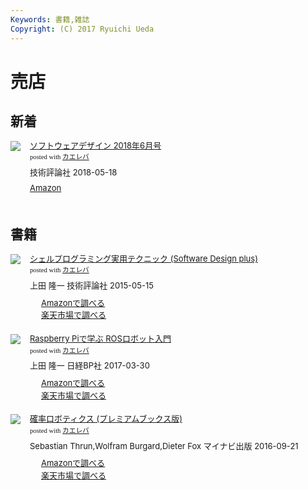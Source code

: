```yaml
---
Keywords: 書籍,雑誌
Copyright: (C) 2017 Ryuichi Ueda
---
```


# 売店

## 新着

<div class="kaerebalink-box" style="text-align:left;padding-bottom:20px;font-size:small;/zoom: 1;overflow: hidden;"><div class="kaerebalink-image" style="float:left;margin:0 15px 10px 0;"><a href="https://www.amazon.co.jp/exec/obidos/ASIN/B07BYWVM66/ryuichiueda-22/" target="_blank" ><img src="https://images-fe.ssl-images-amazon.com/images/I/51KtxW3auuL._SL160_.jpg" style="border: none;" /></a></div><div class="kaerebalink-info" style="line-height:120%;/zoom: 1;overflow: hidden;"><div class="kaerebalink-name" style="margin-bottom:10px;line-height:120%"><a href="https://www.amazon.co.jp/exec/obidos/ASIN/B07BYWVM66/ryuichiueda-22/" target="_blank" >ソフトウェアデザイン 2018年6月号</a><div class="kaerebalink-powered-date" style="font-size:8pt;margin-top:5px;font-family:verdana;line-height:120%">posted with <a href="https://kaereba.com" rel="nofollow" target="_blank">カエレバ</a></div></div><div class="kaerebalink-detail" style="margin-bottom:5px;"> 技術評論社 2018-05-18    </div><div class="kaerebalink-link1" style="margin-top:10px;"><div class="shoplinkamazon" style="display:inline;margin-right:5px"><a href="https://www.amazon.co.jp/gp/search?keywords=%20%E3%82%BD%E3%83%95%E3%83%88%E3%82%A6%E3%82%A7%E3%82%A2%E3%83%87%E3%82%B6%E3%82%A4%E3%83%B3%202018%E5%B9%B46%E6%9C%88%E5%8F%B7&__mk_ja_JP=%E3%82%AB%E3%82%BF%E3%82%AB%E3%83%8A&tag=ryuichiueda-22" target="_blank" >Amazon</a></div></div></div><div class="booklink-footer" style="clear: left"></div></div>


## 書籍

<div class="kaerebalink-box" style="text-align:left;padding-bottom:20px;font-size:small;/zoom: 1;overflow: hidden;"><div class="kaerebalink-image" style="float:left;margin:0 15px 10px 0;"><a href="http://www.amazon.co.jp/exec/obidos/ASIN/4774173444/ryuichiueda-22/" target="_blank" ><img src="https://images-fe.ssl-images-amazon.com/images/I/51RK9eRR0PL._SL160_.jpg" style="border: none;" /></a></div><div class="kaerebalink-info" style="line-height:120%;/zoom: 1;overflow: hidden;"><div class="kaerebalink-name" style="margin-bottom:10px;line-height:120%"><a href="http://www.amazon.co.jp/exec/obidos/ASIN/4774173444/ryuichiueda-22/" target="_blank" >シェルプログラミング実用テクニック (Software Design plus)</a><div class="kaerebalink-powered-date" style="font-size:8pt;margin-top:5px;font-family:verdana;line-height:120%">posted with <a href="http://kaereba.com" rel="nofollow" target="_blank">カエレバ</a></div></div><div class="kaerebalink-detail" style="margin-bottom:5px;">上田 隆一 技術評論社 2015-05-15    </div><div class="kaerebalink-link1" style="margin-top:10px;"><div class="shoplinkamazon" style="margin-right:5px;background: url('//img.yomereba.com/simple5.gif') 0 0 no-repeat;padding: 2px 0 2px 18px;white-space: nowrap;"><a href="http://www.amazon.co.jp/gp/search?keywords=%E3%82%B7%E3%82%A7%E3%83%AB%E3%83%97%E3%83%AD%E3%82%B0%E3%83%A9%E3%83%9F%E3%83%B3%E3%82%B0&__mk_ja_JP=%E3%82%AB%E3%82%BF%E3%82%AB%E3%83%8A&tag=ryuichiueda-22" target="_blank" >Amazonで調べる</a></div><div class="shoplinkrakuten" style="margin-right:5px;background: url('//img.yomereba.com/simple5.gif') 0 0 no-repeat;padding: 2px 0 2px 18px;white-space: nowrap;"><a href="https://hb.afl.rakuten.co.jp/hgc/160ef62b.67679dda.160ef62c.1fcc3769/?pc=http%3A%2F%2Fsearch.rakuten.co.jp%2Fsearch%2Fmall%2F%25E3%2582%25B7%25E3%2582%25A7%25E3%2583%25AB%25E3%2583%2597%25E3%2583%25AD%25E3%2582%25B0%25E3%2583%25A9%25E3%2583%259F%25E3%2583%25B3%25E3%2582%25B0%2F-%2Ff.1-p.1-s.1-sf.0-st.A-v.2%3Fx%3D0%26scid%3Daf_ich_link_urltxt%26m%3Dhttp%3A%2F%2Fm.rakuten.co.jp%2F" target="_blank" >楽天市場で調べる</a></div></div></div><div class="booklink-footer" style="clear: left"></div></div>

<div class="kaerebalink-box" style="text-align:left;padding-bottom:20px;font-size:small;/zoom: 1;overflow: hidden;"><div class="kaerebalink-image" style="float:left;margin:0 15px 10px 0;"><a href="http://www.amazon.co.jp/exec/obidos/ASIN/4822239292/ryuichiueda-22/" target="_blank" ><img src="https://images-fe.ssl-images-amazon.com/images/I/51RIz4wkCyL._SL160_.jpg" style="border: none;" /></a></div><div class="kaerebalink-info" style="line-height:120%;/zoom: 1;overflow: hidden;"><div class="kaerebalink-name" style="margin-bottom:10px;line-height:120%"><a href="http://www.amazon.co.jp/exec/obidos/ASIN/4822239292/ryuichiueda-22/" target="_blank" >Raspberry Piで学ぶ ROSロボット入門</a><div class="kaerebalink-powered-date" style="font-size:8pt;margin-top:5px;font-family:verdana;line-height:120%">posted with <a href="http://kaereba.com" rel="nofollow" target="_blank">カエレバ</a></div></div><div class="kaerebalink-detail" style="margin-bottom:5px;">上田 隆一 日経BP社 2017-03-30    </div><div class="kaerebalink-link1" style="margin-top:10px;"><div class="shoplinkamazon" style="margin-right:5px;background: url('//img.yomereba.com/simple5.gif') 0 0 no-repeat;padding: 2px 0 2px 18px;white-space: nowrap;"><a href="http://www.amazon.co.jp/gp/search?keywords=ROS%E3%83%AD%E3%83%9C%E3%83%83%E3%83%88%E5%85%A5%E9%96%80&__mk_ja_JP=%E3%82%AB%E3%82%BF%E3%82%AB%E3%83%8A&tag=ryuichiueda-22" target="_blank" >Amazonで調べる</a></div><div class="shoplinkrakuten" style="margin-right:5px;background: url('//img.yomereba.com/simple5.gif') 0 0 no-repeat;padding: 2px 0 2px 18px;white-space: nowrap;"><a href="https://hb.afl.rakuten.co.jp/hgc/160ef62b.67679dda.160ef62c.1fcc3769/?pc=http%3A%2F%2Fsearch.rakuten.co.jp%2Fsearch%2Fmall%2FROS%25E3%2583%25AD%25E3%2583%259C%25E3%2583%2583%25E3%2583%2588%25E5%2585%25A5%25E9%2596%2580%2F-%2Ff.1-p.1-s.1-sf.0-st.A-v.2%3Fx%3D0%26scid%3Daf_ich_link_urltxt%26m%3Dhttp%3A%2F%2Fm.rakuten.co.jp%2F" target="_blank" >楽天市場で調べる</a></div></div></div><div class="booklink-footer" style="clear: left"></div></div>

<div class="kaerebalink-box" style="text-align:left;padding-bottom:20px;font-size:small;/zoom: 1;overflow: hidden;"><div class="kaerebalink-image" style="float:left;margin:0 15px 10px 0;"><a href="http://www.amazon.co.jp/exec/obidos/ASIN/4839952981/ryuichiueda-22/" target="_blank" ><img src="https://images-fe.ssl-images-amazon.com/images/I/51LqglmRkML._SL160_.jpg" style="border: none;" /></a></div><div class="kaerebalink-info" style="line-height:120%;/zoom: 1;overflow: hidden;"><div class="kaerebalink-name" style="margin-bottom:10px;line-height:120%"><a href="http://www.amazon.co.jp/exec/obidos/ASIN/4839952981/ryuichiueda-22/" target="_blank" >確率ロボティクス (プレミアムブックス版)</a><div class="kaerebalink-powered-date" style="font-size:8pt;margin-top:5px;font-family:verdana;line-height:120%">posted with <a href="http://kaereba.com" rel="nofollow" target="_blank">カエレバ</a></div></div><div class="kaerebalink-detail" style="margin-bottom:5px;">Sebastian Thrun,Wolfram Burgard,Dieter Fox マイナビ出版 2016-09-21    </div><div class="kaerebalink-link1" style="margin-top:10px;"><div class="shoplinkamazon" style="margin-right:5px;background: url('//img.yomereba.com/simple5.gif') 0 0 no-repeat;padding: 2px 0 2px 18px;white-space: nowrap;"><a href="http://www.amazon.co.jp/gp/search?keywords=%E7%A2%BA%E7%8E%87%E3%83%AD%E3%83%9C%E3%83%86%E3%82%A3%E3%82%AF%E3%82%B9&__mk_ja_JP=%E3%82%AB%E3%82%BF%E3%82%AB%E3%83%8A&tag=ryuichiueda-22" target="_blank" >Amazonで調べる</a></div><div class="shoplinkrakuten" style="margin-right:5px;background: url('//img.yomereba.com/simple5.gif') 0 0 no-repeat;padding: 2px 0 2px 18px;white-space: nowrap;"><a href="https://hb.afl.rakuten.co.jp/hgc/160ef62b.67679dda.160ef62c.1fcc3769/?pc=http%3A%2F%2Fsearch.rakuten.co.jp%2Fsearch%2Fmall%2F%25E7%25A2%25BA%25E7%258E%2587%25E3%2583%25AD%25E3%2583%259C%25E3%2583%2586%25E3%2582%25A3%25E3%2582%25AF%25E3%2582%25B9%2F-%2Ff.1-p.1-s.1-sf.0-st.A-v.2%3Fx%3D0%26scid%3Daf_ich_link_urltxt%26m%3Dhttp%3A%2F%2Fm.rakuten.co.jp%2F" target="_blank" >楽天市場で調べる</a></div></div></div><div class="booklink-footer" style="clear: left"></div></div>
